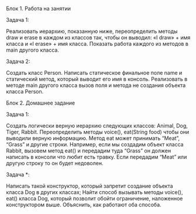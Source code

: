 Блок 1. Работа на занятии

Задача 1:

Реализовать иерархию, показанную ниже, переопределить методы draw и erase в каждом
из классов так, чтобы он выводил: «I draw» + имя класса и «I erase» + имя класса. Показать
работа каждого из методов в main другого класса.

Задача 2:

Создать класс Person. Написать статическое финальное поле name и статический метод,
который выводит его имя в консоль. Реализовать в методе main другого класса вызов
поля и метода не создания объекта класса Person.

Блок 2. Домашнее задание

Задача 1:

Создать логически верную иерархию следующих классов: Animal, Dog, Tiger, Rabbit.
Переопределить методы voice(), eat(String food) чтобы они выводили верную
информацию. Метод eat может принимать “Meat”, “Grass” и другие строки.
Например, если мы создадим объект класса Rabbit, вызовем метод eat() и передадим
туда “Grass” он должен написать в консоли что любит есть травку. Если передадим “Meat”
или другую строку то он будет недоволен.

Задача *:

Написать такой конструктор, который запретит создание объекта класса Dog в других
классах; Найти способ вызывать методы voice(), eat() класса Dog, который позволит
обойти ограничение, наложенное конструктором выше. Объяснить, как работают оба
способа.
